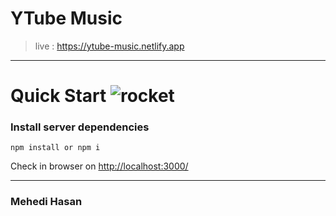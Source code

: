 # YTube Music

> live : https://ytube-music.netlify.app

---

# Quick Start ![rocket](https://github.githubassets.com/images/icons/emoji/unicode/1f680.png)

### Install server dependencies

    npm install or npm i

Check in browser on [http://localhost:3000/](http://localhost:3000/)

---

### Mehedi Hasan
